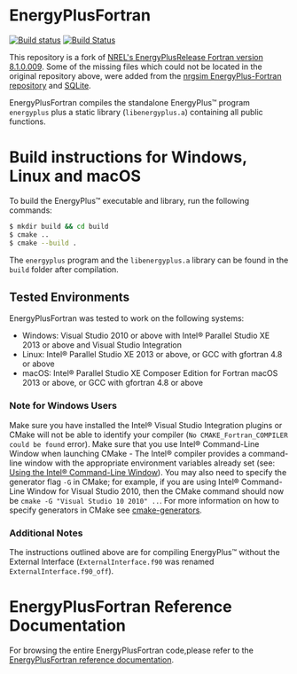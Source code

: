 # EnergyPlusFortran

[![Build status](https://ci.appveyor.com/api/projects/status/8r2m9y8rr8tu9omc?svg=true)](https://ci.appveyor.com/project/dmey/energyplusfortran)
[![Build Status](https://travis-ci.org/dmey/EnergyPlusFortran.svg?branch=master)](https://travis-ci.org/dmey/EnergyPlusFortran)

This repository is a fork of [NREL's EnergyPlusRelease Fortran version 8.1.0.009](https://github.com/NREL/EnergyPlusRelease/tree/1ba8474958dbac5a371362731b23310d40e0635d).
Some of the missing files which could not be located in the original repository above, were added from the [nrgsim EnergyPlus-Fortran repository](https://github.com/nrgsim/EnergyPlus-Fortran/tree/ba8b3c6e053f02055ee83cff6218b800b7304635) and [SQLite](https://sqlite.org/download.html).

EnergyPlusFortran compiles the standalone EnergyPlus™ program `energyplus` plus a static library (`libenergyplus.a`) containing all public functions.

# Build instructions for Windows, Linux and macOS

To build the EnergyPlus™ executable and library, run the following commands:

```sh
$ mkdir build && cd build
$ cmake ..
$ cmake --build .
```

The `energyplus` program and the `libenergyplus.a` library can be found in the `build` folder after compilation.

## Tested Environments

EnergyPlusFortran was tested to work on the following systems:

- Windows: Visual Studio 2010 or above with Intel® Parallel Studio XE 2013 or above and Visual Studio Integration
- Linux: Intel® Parallel Studio XE 2013 or above, or GCC with gfortran 4.8 or above
- macOS: Intel® Parallel Studio XE Composer Edition for Fortran macOS 2013 or above, or GCC with gfortran 4.8 or above

### Note for Windows Users

Make sure you have installed the Intel® Visual Studio Integration plugins or CMake will not be able to identify your compiler (`No CMAKE_Fortran_COMPILER could be found` error).
Make sure that you use Intel® Command-Line Window when launching CMake - The Intel® compiler provides a command-line window with the appropriate environment variables already set (see: [Using the Intel® Command-Line Window](https://software.intel.com/en-us/node/522358)).
You may also need to specify the generator flag `-G` in CMake; for example, if you are using Intel® Command-Line Window for Visual Studio 2010, then the CMake command should now be `cmake -G "Visual Studio 10 2010" ..`. For more information on how to specify generators in CMake see [cmake-generators](https://cmake.org/cmake/help/latest/manual/cmake-generators.7.html#visual-studio-generators).

### Additional Notes

The instructions outlined above are for compiling EnergyPlus™ without the External Interface (`ExternalInterface.f90` was renamed `ExternalInterface.f90_off`).

# EnergyPlusFortran Reference Documentation

For browsing the entire EnergyPlusFortran code,please refer to the [EnergyPlusFortran reference documentation](https://dmey.github.io/EnergyPlusFortran-Reference).